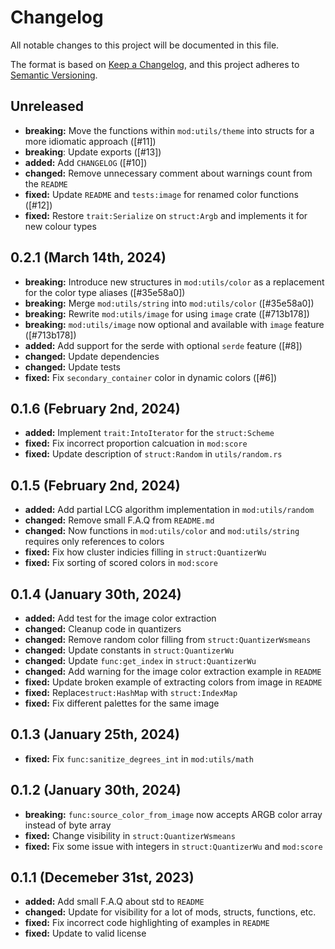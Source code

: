 # Changelog

All notable changes to this project will be documented in this file.

The format is based on [Keep a Changelog](https://keepachangelog.com/en/1.0.0/),
and this project adheres to [Semantic Versioning](https://semver.org/spec/v2.0.0.html).

## Unreleased

- **breaking:** Move the functions within `mod:utils/theme` into structs for a more idiomatic approach ([#11])
- **breaking**: Update exports ([#13])
- **added:** Add `CHANGELOG` ([#10])
- **changed:** Remove unnecessary comment about warnings count from the `README`
- **fixed:** Update `README` and `tests:image` for renamed color functions ([#12])
- **fixed:** Restore `trait:Serialize` on `struct:Argb` and implements it for new colour
types

## 0.2.1 (March 14th, 2024)

- **breaking:** Introduce new structures in `mod:utils/color` as a replacement for the color type aliases ([#35e58a0])
- **breaking:** Merge `mod:utils/string` into `mod:utils/color` ([#35e58a0])
- **breaking:** Rewrite `mod:utils/image` for using `image` crate ([#713b178])
- **breaking:** `mod:utils/image` now optional and available with `image` feature ([#713b178])
- **added:** Add support for the serde with optional `serde` feature ([#8])
- **changed:** Update dependencies
- **changed:** Update tests
- **fixed:** Fix `secondary_container` color in dynamic colors ([#6])

## 0.1.6 (February 2nd, 2024)

- **added:** Implement `trait:IntoIterator` for the `struct:Scheme`
- **fixed:** Fix incorrect proportion calcuation in `mod:score`
- **fixed:** Update description of `struct:Random` in `utils/random.rs`

## 0.1.5 (February 2nd, 2024)

- **added:** Add partial LCG algorithm implementation in `mod:utils/random`
- **changed:** Remove small F.A.Q from `README.md`
- **changed:** Now functions in `mod:utils/color` and `mod:utils/string` requires only references to colors
- **fixed:** Fix how cluster indicies filling in `struct:QuantizerWu`
- **fixed:** Fix sorting of scored colors in `mod:score`

## 0.1.4 (January 30th, 2024)

- **added:** Add test for the image color extraction
- **changed:** Cleanup code in quantizers
- **changed:** Remove random color filling from `struct:QuantizerWsmeans`
- **changed:** Update constants in `struct:QuantizerWu`
- **changed:** Update `func:get_index` in `struct:QuantizerWu`
- **changed:** Add warning for the image color extraction example in `README`
- **fixed:** Update broken example of extracting colors from image in `README`
- **fixed:** Replace`struct:HashMap` with `struct:IndexMap`
- **fixed:** Fix different palettes for the same image

## 0.1.3 (January 25th, 2024)

- **fixed:** Fix `func:sanitize_degrees_int` in `mod:utils/math`

## 0.1.2 (January 30th, 2024)

- **breaking:** `func:source_color_from_image` now accepts ARGB color array instead of byte array
- **fixed:** Change visibility in `struct:QuantizerWsmeans`
- **fixed:** Fix some issue with integers in `struct:QuantizerWu` and `mod:score`

## 0.1.1 (Decemeber 31st, 2023)

- **added:** Add small F.A.Q about std to `README`
- **changed:** Update for visibility for a lot of mods, structs, functions, etc.
- **fixed:** Fix incorrect code highlighting of examples in `README`
- **fixed:** Update to valid license
